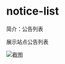 # notice-list

简介：公告列表

展示站点公告列表

![截图](https://img.alicdn.com/tfs/TB1TaotorsrBKNjSZFpXXcXhFXa-2110-1416.png)

